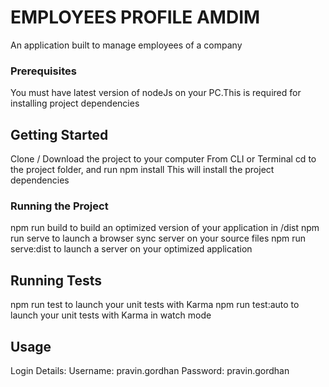 # EMPLOYEES PROFILE AMDIM

An application built to manage employees of a company

### Prerequisites

You must have latest version of nodeJs on your PC.This is required for installing project dependencies

## Getting Started

Clone / Download the project to your computer
From CLI or Terminal cd to the project folder, and run 
npm install
This will install the project dependencies


### Running the Project

npm run build to build an optimized version of your application in /dist
npm run serve to launch a browser sync server on your source files
npm run serve:dist to launch a server on your optimized application


## Running Tests
npm run test to launch your unit tests with Karma
npm run test:auto to launch your unit tests with Karma in watch mode

## Usage
Login Details:
Username: pravin.gordhan
Password: pravin.gordhan
